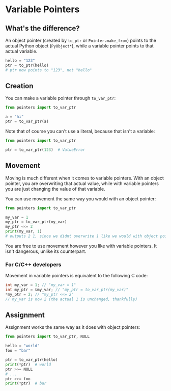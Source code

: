 # Variable Pointers

## What's the difference?

An object pointer (created by `to_ptr` or `Pointer.make_from`) points to the actual Python object (`PyObject*`), while a variable pointer points to that actual variable.

```py
hello = "123"
ptr = to_ptr(hello)
# ptr now points to "123", not "hello"
```

## Creation

You can make a variable pointer through `to_var_ptr`:

```py
from pointers import to_var_ptr

a = "hi"
ptr = to_var_ptr(a)
```

Note that of course you can't use a literal, because that isn't a variable:

```py
from pointers import to_var_ptr

ptr = to_var_ptr(123)  # ValueError
```

## Movement

Moving is much different when it comes to variable pointers. With an object pointer, you are overwriting that actual value, while with variable pointers you are just changing the value of that variable.

You can use movement the same way you would with an object pointer:

```py
from pointers import to_var_ptr

my_var = 1
my_ptr = to_var_ptr(my_var)
my_ptr <<= 2
print(my_var, 1)
# outputs 2 1, since we didnt overwrite 1 like we would with object pointers
```

You are free to use movement however you like with variable pointers. It isn't dangerous, unlike its counterpart.

### For C/C++ developers

Movement in variable pointers is equivalent to the following C code:

```c
int my_var = 1; // "my_var = 1"
int my_ptr = &my_var; // "my_ptr = to_var_ptr(my_var)"
*my_ptr = 2; // "my_ptr <<= 2"
// my_var is now 2 (the actual 1 is unchanged, thankfully)
```

## Assignment

Assignment works the same way as it does with object pointers:

```py
from pointers import to_var_ptr, NULL

hello = "world"
foo = "bar"

ptr = to_var_ptr(hello)
print(*ptr)  # world
ptr >>= NULL
# ...
ptr >>= foo
print(*ptr)  # bar
```
